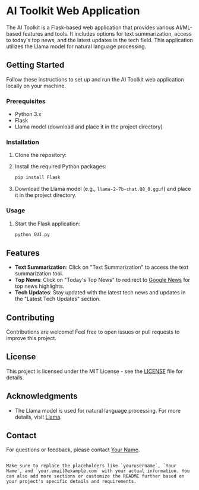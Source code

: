 # AI Toolkit Web Application

The AI Toolkit is a Flask-based web application that provides various AI/ML-based features and tools. It includes options for text summarization, access to today's top news, and the latest updates in the tech field. This application utilizes the Llama model for natural language processing.

## Getting Started

Follow these instructions to set up and run the AI Toolkit web application locally on your machine.

### Prerequisites

- Python 3.x
- Flask
- Llama model (download and place it in the project directory)

### Installation

1. Clone the repository:

2. Install the required Python packages:

   ```bash
   pip install Flask
   ```

3. Download the Llama model (e.g., `llama-2-7b-chat.Q8_0.gguf`) and place it in the project directory.

### Usage

1. Start the Flask application:

   ```bash
   python GUI.py
   ```

## Features

- **Text Summarization**: Click on "Text Summarization" to access the text summarization tool.
- **Top News**: Click on "Today's Top News" to redirect to [Google News](https://news.google.com/topics/CAAqKggKIiRDQkFTRlFvSUwyMHZNRGRqTVhZU0JXVnVMVWRDR2dKSlRpZ0FQAQ?hl=en-IN&gl=IN&ceid=IN%3Aen) for top news highlights.
- **Tech Updates**: Stay updated with the latest tech news and updates in the "Latest Tech Updates" section.

## Contributing

Contributions are welcome! Feel free to open issues or pull requests to improve this project.

## License

This project is licensed under the MIT License - see the [LICENSE](LICENSE) file for details.

## Acknowledgments

- The Llama model is used for natural language processing. For more details, visit [Llama](https://llama.ai/).

## Contact

For questions or feedback, please contact [Your Name](mailto:ramanjeyanth3@gmail.com).
```

Make sure to replace the placeholders like `yourusername`, `Your Name`, and `your.email@example.com` with your actual information. You can also add more sections or customize the README further based on your project's specific details and requirements.
